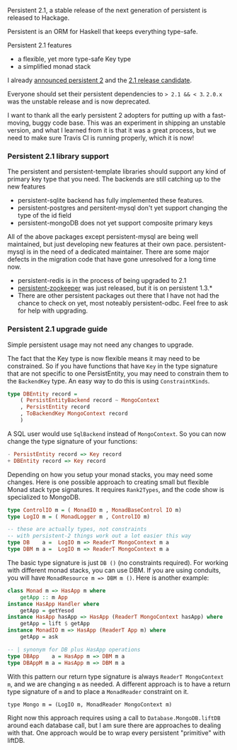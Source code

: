 Persistent 2.1, a stable release of the next generation of persistent is released to Hackage.

Persistent is an ORM for Haskell that keeps everything type-safe.

Persistent 2.1 features

* a flexible, yet more type-safe Key type
* a simplified monad stack

I already [announced persistent 2](http://www.yesodweb.com/blog/2014/08/announcing-persistent-2)
and the [2.1 release candidate](http://www.yesodweb.com/blog/2014/09/persistent-2).

Everyone should set their persistent dependencies to `> 2.1 && < 3`. `2.0.x` was the unstable release and is now deprecated.

I want to thank all the early persistent 2 adopters for putting up with a fast-moving, buggy code base. This was an experiment in shipping an unstable version, and what I learned from it is that it was a great process, but we need to make sure Travis CI is running properly, which it is now!


### Persistent 2.1 library support

The persistent and persistent-template libraries should support any kind of primary key type that you need. The backends are still catching up to the new features

* persistent-sqlite backend has fully implemented these features.
* persistent-postgres and persitent-mysql don't yet support changing the type of the id field
* persistent-mongoDB does not yet support composite primary keys

All of the above packages except persistent-mysql are being well maintained, but just developing new features at their own pace. persistent-mysql is in the need of a dedicated maintainer. There are some major defects in the migration code that have gone unresolved for a long time now.

* persistent-redis is in the process of being upgraded to 2.1
* [persistent-zookeeper](http://hackage.haskell.org/package/persistent-zookeeper) was just released, but it is on persistent 1.3.*
* There are other persistent packages out there that I have not had the chance to check on yet, most noteably persistent-odbc. Feel free to ask for help with upgrading.



### Persistent 2.1 upgrade guide

Simple persistent usage may not need any changes to upgrade.

The fact that the Key type is now flexible means it may need to be constrained.
So if you have functions that have `Key` in the type signature that are not specific to one PersistEntity, you may need to constrain them to the `BackendKey` type.
An easy way to do this is using `ConstraintKinds`.

``` haskell
type DBEntity record =
    ( PersistEntityBackend record ~ MongoContext
    , PersistEntity record
    , ToBackendKey MongoContext record
    )
```

A SQL user would use `SqlBackend` instead of `MongoContext`. So you can now change the type signature of your functions:

``` haskell
- PersistEntity record => Key record
+ DBEntity record => Key record
```

Depending on how you setup your monad stacks, you may need some changes.
Here is one possible approach to creating small but flexible Monad stack type signatures.
It requires `Rank2Types`, and the code show is specialized to MongoDB. 

``` haskell
type ControlIO m = ( MonadIO m , MonadBaseControl IO m)
type LogIO m = ( MonadLogger m , ControlIO m)

-- these are actually types, not constraints
-- with persistent-2 things work out a lot easier this way
type DB    a =  LogIO m => ReaderT MongoContext m a
type DBM m a =  LogIO m => ReaderT MongoContext m a
```

The basic type signature is just `DB ()` (no constraints required).
For working with different monad stacks, you can use DBM.
If you are using conduits, you will have `MonadResource m => DBM m ()`.
Here is another example:

``` haskell
class Monad m => HasApp m where
    getApp :: m App 
instance HasApp Handler where
    getApp = getYesod
instance HasApp hasApp => HasApp (ReaderT MongoContext hasApp) where
    getApp = lift $ getApp
instance MonadIO m => HasApp (ReaderT App m) where
    getApp = ask 

-- | synonym for DB plus HasApp operations
type DBApp    a = HasApp m => DBM m a 
type DBAppM m a = HasApp m => DBM m a 
```

With this pattern our return type signature is always `ReaderT MongoContext m`, and we are changing `m` as needed. A different approach is to have a return type signature of `m` and to place a `MonadReader` constraint on it.

```
type Mongo m = (LogIO m, MonadReader MongoContext m)
```

Right now this approach requires using a call to
`Database.MongoDB.liftDB` around each database call, but I am sure there are approaches to dealing with that. One approach would be to wrap every persistent "primitive" with liftDB.
